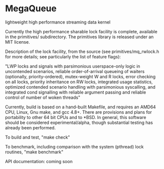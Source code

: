 # MegaQueue
lightweight high performance streaming data kernel

Currently the high performance sharable lock facility is complete,
available in the primitives/ subdirectory.  The primitives library is
released under an MIT license.

Description of the lock facility, from the source (see
primitives/mq_rwlock.h for more details; see particularly the list of
feature flags):

"LWP locks and signals with parsimonious userspace-only logic in
uncontended scenarios, reliable order-of-arrival queueing of waiters
(optionally, priority-ordered), mutex-weight W and R locks, error
checking on all locks, priority inheritance on RW locks, integrated
usage statistics, optimized contended scenario handling with
parsimonious syscalling, and integrated cond signalling with reliable
argument passing and reliable control of number of woken threads"

Currently, build is based on a hand-built Makefile, and requires an
AMD64 CPU, Linux, Gnu make, and gcc 4.8+.  There are provisions and
plans for portability to other 64 bit CPUs and to *BSD.  In general,
this software should be considered experimental/alpha, though
substantial testing has already been performed.

To build and test, "make check"

To benchmark, including comparison with the system (pthread) lock
routines, "make benchmark"

API documentation: coming soon
